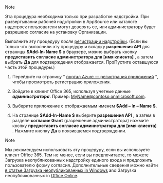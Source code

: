 
> [!NOTE]
> Эта процедура необходима только при разработке надстройки. При развертывании рабочей надстройки в AppSource или каталоге надстроек пользователи могут доверять ее, или администратору будет разрешено согласие на установку Организации.

Выполните эту процедуру *после* [регистрации надстройки](../develop/register-sso-add-in-aad-v2.md). (Если вы только что выполнили эту процедуру и вкладку **разрешения API** для страницы **$Add-In-Name $** в браузере, можно выбрать кнопку **предоставить согласие администратора для [имя клиента]** , а затем выбрать **Да** для подтверждения отображается. ПроПустите оставшуюся часть этой процедуры.)

1. Перейдите на страницу " [портал Azure — регистрация приложений](https://go.microsoft.com/fwlink/?linkid=2083908) ", чтобы просмотреть регистрацию приложения.

1. Войдите в клиент Office 365, используя учетные данные ***администратора***. Пример: MyName@contoso.onmicrosoft.com.

1. Выберите приложение с отображаемым именем **$Add – In – Name $**.

1. На странице **$Add-In-Name $** выберите **разрешения API** , а затем в разделе **согласие Grant** (разрешение администратора) нажмите кнопку **предоставить согласие администратора для [имя клиента]** . Нажмите кнопку **Да** в появившемся подтверждении.

> [!NOTE]
> Мы рекомендуем использовать эту процедуру, если вы используете клиент Office 365. Тем не менее, если вы предпочитаете, то можете Загрузка неопубликованных надстройку единого входа и предложить пользователю форму согласия. Дополнительные сведения можно найти [в статье Загрузка неопубликованных in Windows](/office/dev/add-ins/testing/create-a-network-shared-folder-catalog-for-task-pane-and-content-add-ins) and Загрузка неопубликованных in [Office Online](/office/dev/add-ins/testing/sideload-office-add-ins-for-testing).
